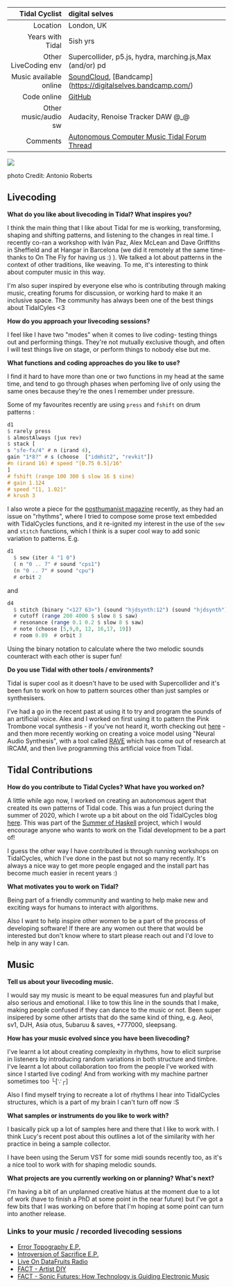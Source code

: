 
|          Tidal Cyclist | digital selves                                               |
| ---------------------: | :----------------------------------------------------------- |
|               Location | London, UK                                                   |
|       Years with Tidal | 5ish yrs                                                     |
|   Other LiveCoding env | Supercollider, p5.js, hydra, marching.js,Max (and/or) pd     |
| Music available online | [SoundCloud](https://soundcloud.com/digitalselves), [Bandcamp] (https://digitalselves.bandcamp.com/) |
|            Code online | [GitHub](https://github.com/lwlsn)                           |
|   Other music/audio sw | Audacity, Renoise Tracker DAW @_@                            |
|               Comments | [Autonomous Computer Music Tidal Forum Thread](https://club.tidalcycles.org/t/autonomous-tidal-code-generation/1064/2) |

![](https://www.flickr.com/photos/hellocatfood/49626800896/)

photo Credit: Antonio Roberts

## Livecoding  

**What do you like about livecoding in Tidal? What inspires you?**   

I think the main thing that I like about Tidal for me is working, transforming, shaping and shifting patterns, and listening to the changes in real time. I recently co-ran a workshop with Iván Paz, Alex McLean and Dave Griffiths in Sheffield and at Hangar in Barcelona (we did it remotely at the same time- thanks to On The Fly for having us :) ). We talked a lot about patterns in the context of other traditions, like weaving. To me, it's interesting to think about computer music in this way. 

I'm also super inspired by everyone else who is contributing through making music, creating forums for discussion, or working hard to make it an inclusive space. The community has always been one of the best things about TidalCyles <3

**How do you approach your livecoding sessions?**  

I feel like I have two "modes" when it comes to live coding- testing things out and performing things. They're not mutually exclusive though, and often I will test things live on stage, or perform things to nobody else but me. 

**What functions and coding approaches do you like to use?**  

I find it hard to have more than one or two functions in my head at the same time, and tend to go through phases when perfoming live of only using the same ones because they're the ones I remember under pressure. 

Some of my favourites recently are using `press` and `fshift` on drum patterns :  

```haskell
d1
$ rarely press
$ almostAlways (jux rev)
$ stack [
s "sfe-fx/4" # n (irand 4),
gain "1*8?" # s (choose  ["idmhit2", "revkit"])
#n (irand 16) # speed "[0.75 0.5]/16"
]
# fshift (range 100 300 $ slow 16 $ sine)
# gain 1.124
# speed "[1, 1.02]"
# krush 3
```

I also wrote a piece for the [posthumanist magazine](https://theposthumanist.com/) recently, as they had an issue on "rhythms", where I tried to compose some prose text embedded with TidalCycles functions, and it re-ignited my interest in the use of the `sew` and `stitch` functions, which I think is a super cool way to add sonic variation to patterns. E.g.   

```haskell
d1
  $ sew (iter 4 "1 0")
  ( n "0 .. 7" # sound "cps1")
  (n "0 .. 7" # sound "cpu")
  # orbit 2
```
and

```haskell
d4
  $ stitch (binary "<127 63>") (sound "hjdsynth:12") (sound "hjdsynth")
  # cutoff (range 200 4000 $ slow 8 $ saw)
  # resonance (range 0.1 0.2 $ slow 8 $ saw)
  # note (choose [5,9,0, 12, 16,17, 19])
  # room 0.89  # orbit 3
```
Using the binary notation to calculate where the two melodic sounds counteract with each other is super fun!


**Do you use Tidal with other tools / environments?**  

Tidal is super cool as it doesn't have to be used with Supercollider and it's been fun to work on how to pattern sources other than just samples or synthesisers. 

I've had a go in the recent past at using it to try and program the sounds of an artificial voice. Alex and I worked on first using it to pattern the Pink Trombone vocal synthesis - if you've not heard it, worth checking out [here](https://dood.al/pinktrombone/) - and then more recently working on creating a voice model using "Neural Audio Synthesis", with a tool called [RAVE](https://github.com/acids-ircam/RAVE) which has come out of research at IRCAM, and then live programming this artificial voice from Tidal. 


## Tidal Contributions  

**How do you contribute to Tidal Cycles? What have you worked on?**  

A little while ago now, I worked on creating an autonomous agent that created its own patterns of Tidal code. This was a fun project during the summer of 2020, which I wrote up a bit about on the old TidalCycles blog [here](https://blog.tidalcycles.org/index.html%3Fp=1280.html). This was part of the [Summer of Haskell](https://summer.haskell.org/) project, which I would encourage anyone who wants to work on the Tidal development to be a part of!

I guess the other way I have contributed is through running workshops on TidalCycles, which I've done in the past but not so many recently. It's always a nice way to get more people engaged and the install part has become much easier in recent years :) 


**What motivates you to work on Tidal?**   

Being part of a friendly community and wanting to help make new and exciting ways for humans to interact with algorithms.

Also I want to help inspire other women to be a part of the process of developing software! If there are any women out there that would be interested but don't know where to start please reach out and I'd love to help in any way I can. 


## Music  

**Tell us about your livecoding music.**  

I would say my music is meant to be equal measures fun and playful but also serious and emotional. I like to tow this line in the sounds that I make, making people confused if they can dance to the music or not. Been super insipered by some other artists that do the same kind of thing, e.g. Aeoi, sv1, DJH, Asia otus, 5ubaruu & saves, +777000, sleepsang. 


**How has your music evolved since you have been livecoding?**  

I've learnt a lot about creating complexity in rhythms, how to elicit surprise in listeners by introducing random variations in both structure and timbre. I've learnt a lot about collaboration too from the people I've worked with since I started live coding! And from working with my machine partner sometimes too └[∵┌]

Also I find myself trying to recreate a lot of rhythms I hear into TidalCycles structures, which is a part of my brain I can't turn off now :S


**What samples or instruments do you like to work with?**  

I basically pick up a lot of samples here and there that I like to work with. I think Lucy's recent post about this outlines a lot of the similarity with her practice in being a sample collector. 

I have been using the Serum VST for some midi sounds recently too, as it's a nice tool to work with for shaping melodic sounds. 


**What projects are you currently working on or planning? What's next?** 

I'm having a bit of an unplanned creative hiatus at the moment due to a lot of work (have to finish a PhD at some point in the near future) but I've got a few bits that I was working on before that I'm hoping at some point can turn into another release. 


### Links to your music / recorded livecoding sessions

- [Error Topography E.P.](https://cherche-encore.bandcamp.com/album/error-topography)
- [Introversion of Sacrifice E.P.](https://digitalselves.bandcamp.com/album/introversion-of-sacrifice)
- [Live On DataFruits Radio](https://soundcloud.com/datafruits/digital-selves-dxdf)
- [FACT - Artist DIY](https://www.youtube.com/watch?v=t2KeNblKSFM&t=1s)
- [FACT - Sonic Futures: How Technology is Guiding Electronic Music](https://www.youtube.com/watch?v=9iPRPIe_PbQ)

